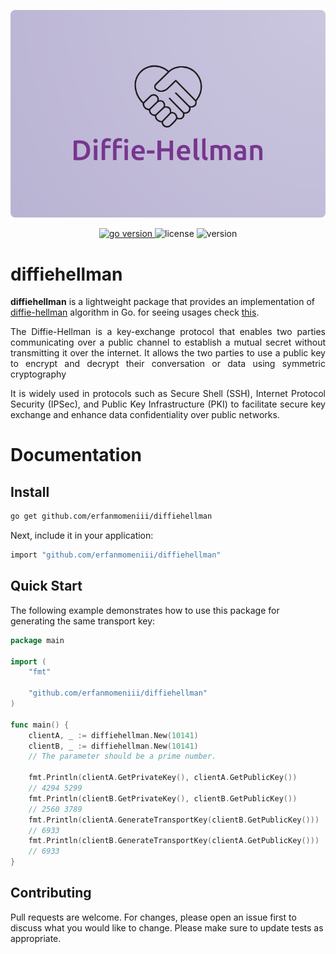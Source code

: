 ![image description](./assets/photo/logo.png)
<p align="center">
<a href="https://pkg.go.dev/github.com/erfanmomeniii/diffiehellman?tab=doc"target="_blank">
    <img src="https://img.shields.io/badge/Go-1.21+-00ADD8?style=for-the-badge&logo=go" alt="go version" />
</a>

<img src="https://img.shields.io/badge/license-MIT-magenta?style=for-the-badge&logo=none" alt="license" />
<img src="https://img.shields.io/badge/Version-v1.0.0-red?style=for-the-badge&logo=none" alt="version" />
</p>

# diffiehellman

<b>diffiehellman</b> is a lightweight package that provides an implementation of [diffie-hellman](https://en.wikipedia.org/wiki/Diffie%E2%80%93Hellman_key_exchange) algorithm in Go. for seeing usages check [this](https://pkg.go.dev/github.com/erfanmomeniii/diffiehellman).
<p align="justify">
The Diffie-Hellman is a key-exchange protocol that enables two parties communicating over a public channel to establish a mutual secret without transmitting it over the internet. It allows the two parties to use a public key to encrypt and decrypt their conversation or data using symmetric cryptography
</p>
<p align="justify">
It is widely used in protocols such as Secure Shell (SSH), Internet Protocol Security (IPSec), and Public Key Infrastructure (PKI) to facilitate secure key exchange and enhance data confidentiality over public networks.
</p>

# Documentation

## Install

```bash
go get github.com/erfanmomeniii/diffiehellman
```   

Next, include it in your application:

```bash
import "github.com/erfanmomeniii/diffiehellman"
``` 

## Quick Start

The following example demonstrates how to use this package for generating the same transport key:

```go
package main

import (
	"fmt"

	"github.com/erfanmomeniii/diffiehellman"
)

func main() {
	clientA, _ := diffiehellman.New(10141)
	clientB, _ := diffiehellman.New(10141)
	// The parameter should be a prime number.

	fmt.Println(clientA.GetPrivateKey(), clientA.GetPublicKey())
	// 4294 5299
	fmt.Println(clientB.GetPrivateKey(), clientB.GetPublicKey())
	// 2560 3789
	fmt.Println(clientA.GenerateTransportKey(clientB.GetPublicKey()))
	// 6933
	fmt.Println(clientB.GenerateTransportKey(clientA.GetPublicKey()))
	// 6933
}
```

## Contributing
Pull requests are welcome. For changes, please open an issue first to discuss what you would like to change.
Please make sure to update tests as appropriate.

